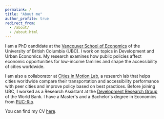 ```yaml
---
permalink: /
title: "About me"
author_profile: true
redirect_from: 
  - /about/
  - /about.html
---
```

I am a PhD candidate at the [Vancouver School of Economics](https://economics.ubc.ca/) of the University of British Columbia (UBC). I work on topics in Development and Urban Economics. My research examines how public policies affect economic opportunities for low-income families and shape the accessibility of cities worldwide.

I am also a collaborator at [Cities in Motion Lab](https://citiesinmotionlab.org/), a research lab that helps cities worldwide compare their transportation and accessibility performance with peer cities and improve policy based on best practices. Before joining UBC, I worked as a Research Assistant at the [Development Research Group](https://www.worldbank.org/en/about/unit/unit-dec/research) of the World Bank. I have a Master's and a Bachelor's degree in Economics from [PUC-Rio](https://www.econ.puc-rio.br/en).

You can find my CV [here](https://bbribeiro.github.io/files/cv.pdf).
